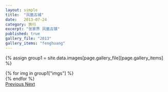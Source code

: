 ```yaml
---
layout: simple
title:  "凤凰古城"
date:   2013-07-24
category: 旅行
excerpt: "张家界 凤凰古镇"
published: true
gallery_file: "2013"
gallery_items: "fenghuang"
---
```



{% assign group1  = site.data.images[page.gallery_file][page.gallery_items] %}
<div id="carouselExampleControls" class="carousel slide mb-4" data-ride="carousel">
    <div class="carousel-inner">
        {% for img in group1["imgs"] %}
            <div class="carousel-item {% if forloop.first %}active{% endif %}">
                <img src="{{group1['root']}}{{ img[0] }}" class="d-block w-100" alt="">
            </div>
        {% endfor %}
    </div>
    <a class="carousel-control-prev" href="#carouselExampleControls" role="button" data-slide="prev">
        <span class="carousel-control-prev-icon" aria-hidden="true"></span>
        <span class="sr-only">Previous</span>
    </a>
    <a class="carousel-control-next" href="#carouselExampleControls" role="button" data-slide="next">
        <span class="carousel-control-next-icon" aria-hidden="true"></span>
        <span class="sr-only">Next</span>
    </a>
</div>